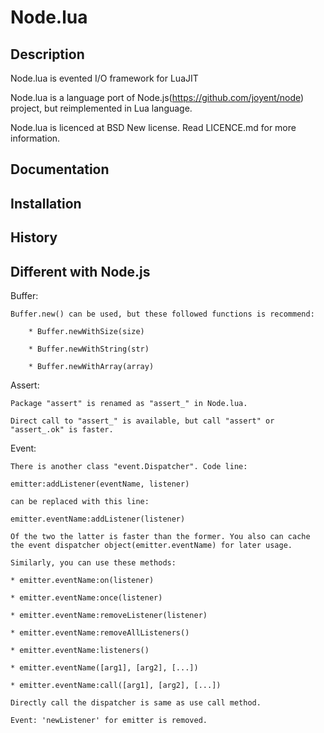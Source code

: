 Node.lua
========

Description
-----------

Node.lua is evented I/O framework for LuaJIT

Node.lua is a language port of Node.js(https://github.com/joyent/node) project, but reimplemented in Lua language.

Node.lua is licenced at BSD New license. Read LICENCE.md for more information.

Documentation
-------------


Installation
------------


History
-------


Different with Node.js
-------

Buffer:

	Buffer.new() can be used, but these followed functions is recommend:

		* Buffer.newWithSize(size)

		* Buffer.newWithString(str)

		* Buffer.newWithArray(array)

Assert:

	Package "assert" is renamed as "assert_" in Node.lua.

	Direct call to "assert_" is available, but call "assert" or "assert_.ok" is faster.

Event:

	There is another class "event.Dispatcher". Code line:

	emitter:addListener(eventName, listener)

	can be replaced with this line:

	emitter.eventName:addListener(listener)

	Of the two the latter is faster than the former. You also can cache the event dispatcher object(emitter.eventName) for later usage.

	Similarly, you can use these methods:

	* emitter.eventName:on(listener)

	* emitter.eventName:once(listener)

	* emitter.eventName:removeListener(listener)

	* emitter.eventName:removeAllListeners()

	* emitter.eventName:listeners()

	* emitter.eventName([arg1], [arg2], [...])

	* emitter.eventName:call([arg1], [arg2], [...])

	Directly call the dispatcher is same as use call method. 

	Event: 'newListener' for emitter is removed.

